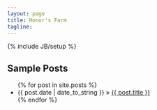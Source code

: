 ```yaml
---
layout: page
title: Honor's Farm
tagline:  
---
```

{% include JB/setup %}

    
## Sample Posts

<ul class="posts">
  {% for post in site.posts %}
    <li><span>{{ post.date | date_to_string }}</span> &raquo; <a href="{{ BASE_PATH }}{{ post.url }}">{{ post.title }}</a></li>
  {% endfor %}
</ul>
 

